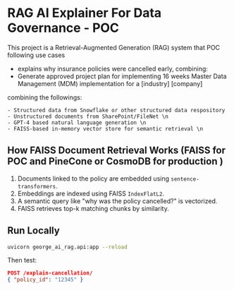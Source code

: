 # RAG AI Explainer For Data Governance - POC

This project is a Retrieval-Augmented Generation (RAG) system that POC following use cases 
- explains why insurance policies were cancelled early, combining:
- Generate  <company> approved project plan for implementing 16 weeks Master Data Management (MDM) implementation for a [industry] [company]

combining the followings: 

    - Structured data from Snowflake or other structured data respository
    - Unstructured documents from SharePoint/FileNet \n
    - GPT-4 based natural language generation \n
    - FAISS-based in-memory vector store for semantic retrieval \n

##  How FAISS Document Retrieval Works (FAISS for POC and PineCone or CosmoDB for production )

1. Documents linked to the policy are embedded using `sentence-transformers`.
2. Embeddings are indexed using FAISS `IndexFlatL2`.
3. A semantic query like "why was the policy cancelled?" is vectorized.
4. FAISS retrieves top-k matching chunks by similarity.

## Run Locally

```bash
uvicorn george_ai_rag.api:app --reload
```

Then test:

```json
POST /explain-cancellation/
{ "policy_id": "12345" }
```
